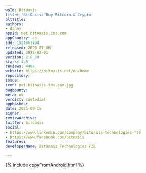 ```yaml
---
wsId: BitOasis
title: 'BitOasis: Buy Bitcoin & Crypto'
altTitle: 
authors:
- danny
appId: net.bitoasis.ios.com
appCountry: ae
idd: 1521661794
released: 2020-07-06
updated: 2025-02-01
version: 2.0.39
stars: 4.5
reviews: 4408
website: https://bitoasis.net/en/home
repository: 
issue: 
icon: net.bitoasis.ios.com.jpg
bugbounty: 
meta: ok
verdict: custodial
appHashes: 
date: 2021-09-15
signer: 
reviewArchive: 
twitter: bitoasis
social:
- https://www.linkedin.com/company/bitoasis-technologies-fze
- https://www.facebook.com/bitoasis
features: 
developerName: BitOasis Technologies FZE

---
```


{% include copyFromAndroid.html %}
